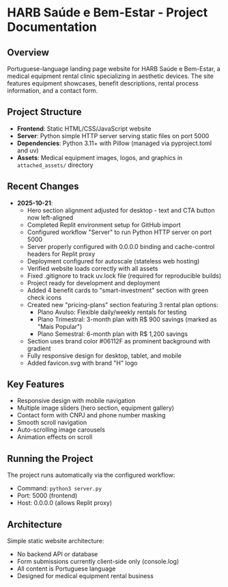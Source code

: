 # HARB Saúde e Bem-Estar - Project Documentation

## Overview
Portuguese-language landing page website for HARB Saúde e Bem-Estar, a medical equipment rental clinic specializing in aesthetic devices. The site features equipment showcases, benefit descriptions, rental process information, and a contact form.

## Project Structure
- **Frontend**: Static HTML/CSS/JavaScript website
- **Server**: Python simple HTTP server serving static files on port 5000
- **Dependencies**: Python 3.11+ with Pillow (managed via pyproject.toml and uv)
- **Assets**: Medical equipment images, logos, and graphics in `attached_assets/` directory

## Recent Changes
- **2025-10-21**: 
  - Hero section alignment adjusted for desktop - text and CTA button now left-aligned
  - Completed Replit environment setup for GitHub import
  - Configured workflow "Server" to run Python HTTP server on port 5000
  - Server properly configured with 0.0.0.0 binding and cache-control headers for Replit proxy
  - Deployment configured for autoscale (stateless web hosting)
  - Verified website loads correctly with all assets
  - Fixed .gitignore to track uv.lock file (required for reproducible builds)
  - Project ready for development and deployment
  - Added 4 benefit cards to "smart-investment" section with green check icons
  - Created new "pricing-plans" section featuring 3 rental plan options:
    - Plano Avulso: Flexible daily/weekly rentals for testing
    - Plano Trimestral: 3-month plan with R$ 900 savings (marked as "Mais Popular")
    - Plano Semestral: 6-month plan with R$ 1,200 savings
  - Section uses brand color #06112F as prominent background with gradient
  - Fully responsive design for desktop, tablet, and mobile
  - Added favicon.svg with brand "H" logo

## Key Features
- Responsive design with mobile navigation
- Multiple image sliders (hero section, equipment gallery)
- Contact form with CNPJ and phone number masking
- Smooth scroll navigation
- Auto-scrolling image carousels
- Animation effects on scroll

## Running the Project
The project runs automatically via the configured workflow:
- Command: `python3 server.py`
- Port: 5000 (frontend)
- Host: 0.0.0.0 (allows Replit proxy)

## Architecture
Simple static website architecture:
- No backend API or database
- Form submissions currently client-side only (console.log)
- All content is Portuguese language
- Designed for medical equipment rental business
